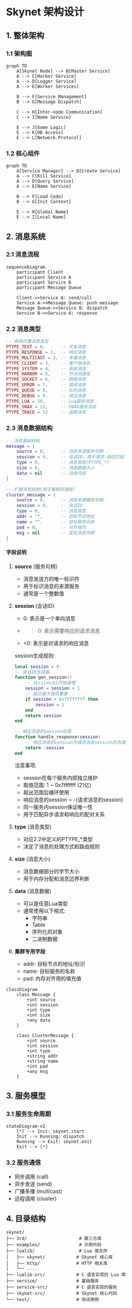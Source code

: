 # Skynet 架构设计

## 1. 整体架构

### 1.1 架构图

~~~mermaid
graph TD
    A[Skynet Node] --> B[Master Service]
    A --> C[Harbor Service] 
    A --> D[Logger Service]
    A --> E[Worker Services]

    B --> F[Service Management]
    B --> G[Message Dispatch]
    
    C --> H[Inter-node Communication]
    C --> I[Name Service]
    
    E --> J[Game Logic]
    E --> K[DB Access]
    E --> L[Network Protocol]
~~~

### 1.2 核心组件

~~~mermaid
graph TD
    A[Service Manager] --> B[Create Service]
    A --> C[Kill Service]
    A --> D[Query Service]
    A --> E[Name Service]
    
    B --> F[Load Code]
    B --> G[Init Context]
    
    E --> H[Global Name]
    E --> I[Local Name]
~~~

## 2. 消息系统

### 2.1 消息流程

~~~mermaid
sequenceDiagram
    participant Client
    participant Service A
    participant Service B
    participant Message Queue
    
    Client->>Service A: send/call
    Service A->>Message Queue: push message
    Message Queue->>Service B: dispatch
    Service B->>Service A: response
~~~

### 2.2 消息类型
~~~lua
-- 系统内置消息类型
PTYPE_TEXT = 0,      -- 文本消息
PTYPE_RESPONSE = 1,  -- 响应消息
PTYPE_MULTICAST = 2, -- 多播消息
PTYPE_CLIENT = 3,    -- 客户端消息
PTYPE_SYSTEM = 4,    -- 系统消息
PTYPE_HARBOR = 5,    -- 节点间通信
PTYPE_SOCKET = 6,    -- 网络消息
PTYPE_ERROR = 7,     -- 错误消息
PTYPE_QUEUE = 8,     -- 队列消息
PTYPE_DEBUG = 9,     -- 调试消息
PTYPE_LUA = 10,      -- Lua服务消息
PTYPE_SNAX = 11,     -- SNAX服务消息
PTYPE_TRACE = 12     -- 追踪消息
~~~

### 2.3 消息数据结构

~~~lua
-- 消息基础结构
message = {
    source = 0,      -- 消息来源服务句柄
    session = 0,     -- 会话ID，用于请求-响应匹配
    type = 0,        -- 消息类型(PTYPE_*)
    size = 0,        -- 消息数据大小
    data = nil       -- 消息内容
}

-- 扩展消息结构(用于集群间通信)
cluster_message = {
    source = 0,      -- 消息来源服务句柄
    session = 0,     -- 会话ID
    type = 0,        -- 消息类型
    addr = "",       -- 目标节点地址
    name = "",       -- 目标服务名称
    pad = 0,         -- 对齐填充
    msg = nil        -- 实际消息内容
}
~~~

#### 字段说明

1. **source** (服务句柄)
   - 消息发送方的唯一标识符
   - 用于标识消息的来源服务
   - 通常是一个整数值

2. **session** (会话ID)
   - 0: 表示是一个单向消息
   - >0: 表示需要响应的请求消息
   - <0: 表示是对请求的响应消息
   
   session生成规则:
   ~~~lua
   local session = 0
   -- 会话ID生成器
   function gen_session()
       -- session从1开始递增
       session = session + 1
       -- 超过最大值后重置
       if session > 0x7fffffff then  
           session = 1
       end
       return session
   end
   
   -- 响应消息的session处理
   function handle_response(session)
       -- 响应消息的session为请求消息session的负值
       return -session
   end
   ~~~
   
   注意事项:
   - session在每个服务内部独立维护
   - 取值范围: 1 ~ 0x7fffffff (21亿)
   - 超出范围后循环使用
   - 响应消息的session = -(请求消息的session)
   - 同一服务内session保证唯一性
   - 用于匹配异步请求和响应的配对关系

3. **type** (消息类型)
   - 对应2.2中定义的PTYPE_*类型
   - 决定了消息的处理方式和路由规则

4. **size** (消息大小)
   - 消息数据部分的字节大小
   - 用于内存分配和消息边界判断

5. **data** (消息数据)
   - 可以是任意Lua类型
   - 通常使用以下格式:
     - 字符串
     - Table
     - 序列化的对象
     - 二进制数据

6. **集群专用字段**
   - addr: 目标节点的地址/标识
   - name: 目标服务的名称
   - pad: 内存对齐用的填充值

~~~mermaid
classDiagram
    class Message {
        +int source
        +int session
        +int type
        +int size
        +any data
    }
    
    class ClusterMessage {
        +int source
        +int session
        +int type
        +string addr
        +string name
        +int pad
        +any msg
    }
~~~

## 3. 服务模型

### 3.1 服务生命周期

~~~mermaid
stateDiagram-v2
    [*] --> Init: skynet.start
    Init --> Running: dispatch
    Running --> Exit: skynet.exit
    Exit --> [*]
~~~

### 3.2 服务通信
- 同步调用 (call)
- 异步发送 (send)
- 广播多播 (multicast)
- 远程调用 (cluster)

## 4. 目录结构

~~~
skynet/
├── 3rd/                    # 第三方库
├── examples/               # 示例代码
├── lualib/                 # Lua 库文件
│   ├── skynet/            # Skynet 核心库
│   ├── http/              # HTTP 相关库
│   └── ...
├── lualib-src/            # C 语言实现的 Lua 库
├── service/               # 基础服务
├── service-src/           # C 语言实现的服务
├── skynet-src/            # Skynet 核心代码
└── test/                  # 测试用例
~~~ 